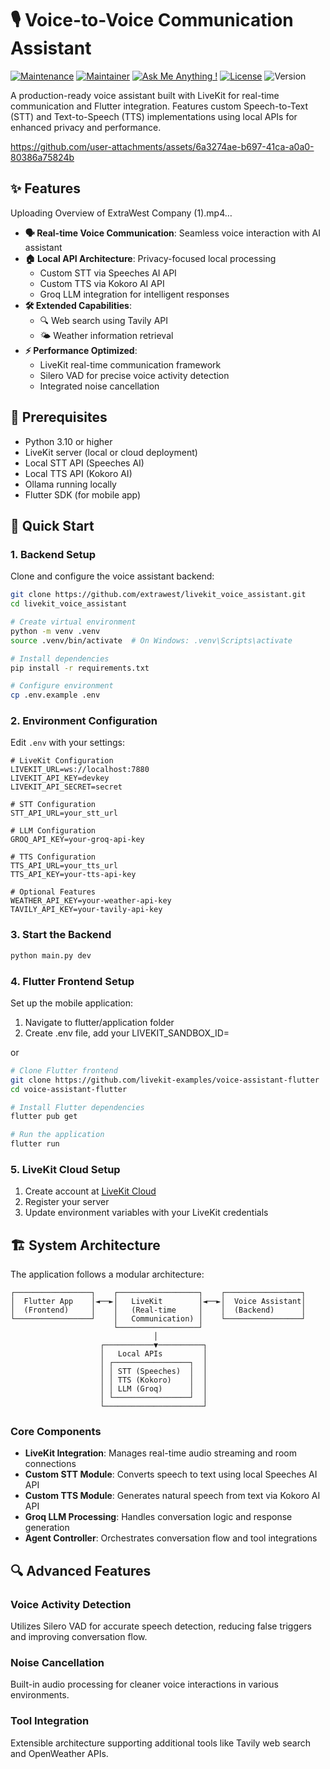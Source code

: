 # 🎙️ Voice-to-Voice Communication Assistant

[![Maintenance](https://img.shields.io/badge/Maintained%3F-yes-green.svg)]()
[![Maintainer](https://img.shields.io/static/v1?label=Yevhen%20Ruban&message=Maintainer&color=red)](mailto:oleksandr.samoilenko@extrawest.com)
[![Ask Me Anything !](https://img.shields.io/badge/Ask%20me-anything-1abc9c.svg)]()
[![License](https://img.shields.io/badge/License-MIT-blue.svg)](https://opensource.org/licenses/MIT)
![Version](https://img.shields.io/badge/version-1.0.0-blue)

A production-ready voice assistant built with LiveKit for real-time communication and Flutter integration. Features custom Speech-to-Text (STT) and Text-to-Speech (TTS) implementations using local APIs for enhanced privacy and performance.




https://github.com/user-attachments/assets/6a3274ae-b697-41ca-a0a0-80386a75824b



## ✨ Features

Uploading Overview of ExtraWest Company (1).mp4…



-   **🗣️ Real-time Voice Communication**: Seamless voice interaction with AI assistant
-   **🏠 Local API Architecture**: Privacy-focused local processing
    -   Custom STT via Speeches AI API
    -   Custom TTS via Kokoro AI API
    -   Groq LLM integration for intelligent responses
-   **🛠️ Extended Capabilities**:
    -   🔍 Web search using Tavily API
    -   🌤️ Weather information retrieval
-   **⚡ Performance Optimized**:
    -   LiveKit real-time communication framework
    -   Silero VAD for precise voice activity detection
    -   Integrated noise cancellation

## 🔧 Prerequisites

-   Python 3.10 or higher
-   LiveKit server (local or cloud deployment)
-   Local STT API (Speeches AI)
-   Local TTS API (Kokoro AI)
-   Ollama running locally
-   Flutter SDK (for mobile app)

## 🚀 Quick Start

### 1. Backend Setup

Clone and configure the voice assistant backend:

```bash
git clone https://github.com/extrawest/livekit_voice_assistant.git
cd livekit_voice_assistant

# Create virtual environment
python -m venv .venv
source .venv/bin/activate  # On Windows: .venv\Scripts\activate

# Install dependencies
pip install -r requirements.txt

# Configure environment
cp .env.example .env
```

### 2. Environment Configuration

Edit `.env` with your settings:

```env
# LiveKit Configuration
LIVEKIT_URL=ws://localhost:7880
LIVEKIT_API_KEY=devkey
LIVEKIT_API_SECRET=secret

# STT Configuration
STT_API_URL=your_stt_url

# LLM Configuration
GROQ_API_KEY=your-groq-api-key

# TTS Configuration
TTS_API_URL=your_tts_url
TTS_API_KEY=your-tts-api-key

# Optional Features
WEATHER_API_KEY=your-weather-api-key
TAVILY_API_KEY=your-tavily-api-key
```

### 3. Start the Backend

```bash
python main.py dev
```

### 4. Flutter Frontend Setup

Set up the mobile application:

1. Navigate to flutter/application folder
2. Create .env file, add your LIVEKIT_SANDBOX_ID=<your-sandbox-id>

or

```bash
# Clone Flutter frontend
git clone https://github.com/livekit-examples/voice-assistant-flutter
cd voice-assistant-flutter

# Install Flutter dependencies
flutter pub get

# Run the application
flutter run
```

### 5. LiveKit Cloud Setup

1. Create account at [LiveKit Cloud](https://cloud.livekit.io/)
2. Register your server
3. Update environment variables with your LiveKit credentials

## 🏗️ System Architecture

The application follows a modular architecture:

```
┌─────────────────┐    ┌──────────────────┐    ┌─────────────────┐
│  Flutter App    │◄──►│   LiveKit        │◄──►│  Voice Assistant│
│  (Frontend)     │    │   (Real-time     │    │  (Backend)      │
└─────────────────┘    │   Communication) │    └─────────────────┘
                       └──────────────────┘
                                │
                    ┌───────────▼──────────┐
                    │   Local APIs         │
                    │ ┌─────────────────┐  │
                    │ │ STT (Speeches)  │  │
                    │ │ TTS (Kokoro)    │  │
                    │ │ LLM (Groq)      │  │
                    │ └─────────────────┘  │
                    └──────────────────────┘
```

### Core Components

-   **LiveKit Integration**: Manages real-time audio streaming and room connections
-   **Custom STT Module**: Converts speech to text using local Speeches AI API
-   **Custom TTS Module**: Generates natural speech from text via Kokoro AI API
-   **Groq LLM Processing**: Handles conversation logic and response generation
-   **Agent Controller**: Orchestrates conversation flow and tool integrations

## 🔍 Advanced Features

### Voice Activity Detection

Utilizes Silero VAD for accurate speech detection, reducing false triggers and improving conversation flow.

### Noise Cancellation

Built-in audio processing for cleaner voice interactions in various environments.

### Tool Integration

Extensible architecture supporting additional tools like Tavily web search and OpenWeather APIs.
